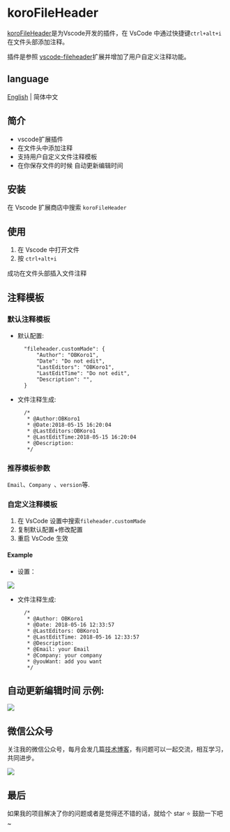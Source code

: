 # koroFileHeader 

[koroFileHeader](https://github.com/OBKoro1/koro1FileHeader)是为Vscode开发的插件，在 VsCode 中通过快捷键`ctrl+alt+i`在文件头部添加注释。

插件是参照 [vscode-fileheader](https://github.com/zhaopengme/vscode-fileheader.git)扩展并增加了用户自定义注释功能。


## language

[English](https://github.com/OBKoro1/koro1FileHeader/blob/master/README.md) | 简体中文

## 简介

* vscode扩展插件
* 在文件头中添加注释
* 支持用户自定义文件注释模板
* 在你保存文件的时候 自动更新编辑时间

## 安装

在 Vscode 扩展商店中搜索 `koroFileHeader`

## 使用

1. 在 Vscode 中打开文件
2. 按 `ctrl+alt+i`

成功在文件头部插入文件注释

## 注释模板

### 默认注释模板

* 默认配置:

        "fileheader.customMade": {
            "Author": "OBKoro1",
            "Date": "Do not edit",
            "LastEditors": "OBKoro1",
            "LastEditTime": "Do not edit",
            "Description": "",
        }

* 文件注释生成:

        /*
         * @Author:OBKoro1
         * @Date:2018-05-15 16:20:04
         * @LastEditors:OBKoro1
         * @LastEditTime:2018-05-15 16:20:04
         * @Description:
         */

### 推荐模板参数

`Email`、`Company `、`version`等.

### 自定义注释模板

1. 在 VsCode 设置中搜索`fileheader.customMade`
2. 复制默认配置+修改配置
3. 重启 VsCode 生效


#### Example

* 设置：

![](https://ww1.sinaimg.cn/large/005Y4rCogy1frd5d7eg0tj30o10800ty.jpg)

* 文件注释生成:

        /*
         * @Author: OBKoro1
         * @Date: 2018-05-16 12:33:57
         * @LastEditors: OBKoro1
         * @LastEditTime: 2018-05-16 12:33:57
         * @Description: 
         * @Email: your Email
         * @Company: your company
         * @youWant: add you want
         */

## 自动更新编辑时间 示例:

![](https://ww1.sinaimg.cn/large/005Y4rCogy1frcys5ftdfg30bh07igmo.gif)

## 微信公众号

关注我的微信公众号，每月会发几篇[技术博客](http://obkoro1.com/)，有问题可以一起交流，相互学习，共同进步。

![](https://ww1.sinaimg.cn/large/005Y4rCogy1fr8oubn0d3j309k09k3yg.jpg)

## 最后

如果我的项目解决了你的问题或者是觉得还不错的话，就给个 star ⭐️ 鼓励一下吧~